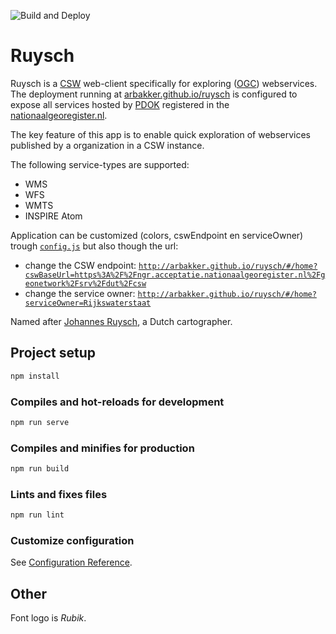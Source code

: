 ![Build and Deploy](https://github.com/arbakker/pdok-services/workflows/Build%20and%20Deploy/badge.svg)

# Ruysch

Ruysch is a [CSW](https://en.wikipedia.org/wiki/Catalogue_Service_for_the_Web) web-client specifically for exploring ([OGC](https://en.wikipedia.org/wiki/Open_Geospatial_Consortium)) webservices. The deployment running at [arbakker.github.io/ruysch](arbakker.github.io/ruysch) is configured to expose all services hosted by [PDOK](https://www.pdok.nl/) registered in the [nationaalgeoregister.nl](https://nationaalgeoregister.nl/).

The key feature of this app is to enable quick exploration of webservices published by a organization in a CSW instance.

The following service-types are supported:

- WMS
- WFS
- WMTS
- INSPIRE Atom

Application can be customized (colors, cswEndpoint en serviceOwner) trough [`config.js`](https://github.com/arbakker/ruysch/blob/main/src/config.js) but also though the url:

- change the CSW endpoint: [`http://arbakker.github.io/ruysch/#/home?cswBaseUrl=https%3A%2F%2Fngr.acceptatie.nationaalgeoregister.nl%2Fgeonetwork%2Fsrv%2Fdut%2Fcsw`](http://arbakker.github.io/ruysch/#/home?cswBaseUrl=https%3A%2F%2Fngr.acceptatie.nationaalgeoregister.nl%2Fgeonetwork%2Fsrv%2Fdut%2Fcsw)
- change the service owner: [`http://arbakker.github.io/ruysch/#/home?serviceOwner=Rijkswaterstaat`](http://arbakker.github.io/ruysch/#/home?serviceOwner=Rijkswaterstaat)

Named after [Johannes Ruysch](https://en.wikipedia.org/wiki/Johannes_Ruysch), a Dutch cartographer. 

## Project setup

```bash
npm install
```

### Compiles and hot-reloads for development

```bash
npm run serve
```

### Compiles and minifies for production

```bash
npm run build
```

### Lints and fixes files

```bash
npm run lint
```

### Customize configuration

See [Configuration Reference](https://cli.vuejs.org/config/).

## Other

Font logo is _Rubik_.
